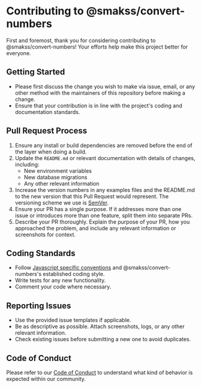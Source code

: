 # Contributing to @smakss/convert-numbers

First and foremost, thank you for considering contributing to @smakss/convert-numbers! Your efforts help make this project better for everyone.

## Getting Started

- Please first discuss the change you wish to make via issue, email, or any other method with the maintainers of this repository before making a change.
- Ensure that your contribution is in line with the project's coding and documentation standards.

## Pull Request Process

1. Ensure any install or build dependencies are removed before the end of the layer when doing a build.
2. Update the `README.md` or relevant documentation with details of changes, including:
   - New environment variables
   - New database migrations
   - Any other relevant information
3. Increase the version numbers in any examples files and the README.md to the new version that this Pull Request would represent. The versioning scheme we use is [SemVer](http://semver.org/).
4. Ensure your PR has a single purpose. If it addresses more than one issue or introduces more than one feature, split them into separate PRs.
5. Describe your PR thoroughly. Explain the purpose of your PR, how you approached the problem, and include any relevant information or screenshots for context.

## Coding Standards

- Follow [Javascript specific conventions](https://google.github.io/styleguide/jsguide.html) and @smakss/convert-numbers's established coding style.
- Write tests for any new functionality.
- Comment your code where necessary.

## Reporting Issues

- Use the provided issue templates if applicable.
- Be as descriptive as possible. Attach screenshots, logs, or any other relevant information.
- Check existing issues before submitting a new one to avoid duplicates.

## Code of Conduct

Please refer to our [Code of Conduct](CODE_OF_CONDUCT.md) to understand what kind of behavior is expected within our community.
